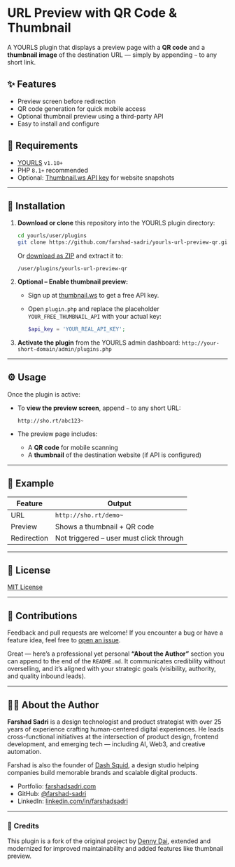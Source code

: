 # URL Preview with QR Code & Thumbnail

A YOURLS plugin that displays a preview page with a **QR code** and a **thumbnail image** of the destination URL — simply by appending `~` to any short link.

## ✨ Features

* Preview screen before redirection
* QR code generation for quick mobile access
* Optional thumbnail preview using a third-party API
* Easy to install and configure

## 🔧 Requirements

* [YOURLS](https://yourls.org) `v1.10+`
* PHP `8.1+` recommended
* Optional: [Thumbnail.ws API key](https://thumbnail.ws/sign-up.html) for website snapshots

---

## 🚀 Installation

1. **Download or clone** this repository into the YOURLS plugin directory:

   ```bash
   cd yourls/user/plugins
   git clone https://github.com/farshad-sadri/yourls-url-preview-qr.git
   ```

   Or [download as ZIP](https://github.com/farshad-sadri/yourls-url-preview-qr/archive/refs/heads/master.zip) and extract it to:

   ```
   /user/plugins/yourls-url-preview-qr
   ```

2. **Optional – Enable thumbnail preview:**

   * Sign up at [thumbnail.ws](https://thumbnail.ws/sign-up.html) to get a free API key.
   * Open `plugin.php` and replace the placeholder `YOUR_FREE_THUMBNAIL_API` with your actual key:

     ```php
     $api_key = 'YOUR_REAL_API_KEY';
     ```

3. **Activate the plugin** from the YOURLS admin dashboard:
   `http://your-short-domain/admin/plugins.php`

---

## ⚙️ Usage

Once the plugin is active:

* To **view the preview screen**, append `~` to any short URL:

  ```
  http://sho.rt/abc123~
  ```

* The preview page includes:

  * A **QR code** for mobile scanning
  * A **thumbnail** of the destination website (if API is configured)

---

## 🧪 Example

| Feature     | Output                                  |
| ----------- | --------------------------------------- |
| URL         | `http://sho.rt/demo~`                   |
| Preview     | Shows a thumbnail + QR code             |
| Redirection | Not triggered – user must click through |

---

## 📜 License

[MIT License](LICENSE)

---

## 🤝 Contributions

Feedback and pull requests are welcome! If you encounter a bug or have a feature idea, feel free to [open an issue](https://github.com/farshad-sadri/yourls-url-preview-qr/issues).


Great — here’s a professional yet personal **“About the Author”** section you can append to the end of the `README.md`. It communicates credibility without overselling, and it’s aligned with your strategic goals (visibility, authority, and quality inbound leads).

---

## 👨‍💻 About the Author

**Farshad Sadri** is a design technologist and product strategist with over 25 years of experience crafting human-centered digital experiences. He leads cross-functional initiatives at the intersection of product design, frontend development, and emerging tech — including AI, Web3, and creative automation.

Farshad is also the founder of [Dash Squid](https://dashsquid.com), a design studio helping companies build memorable brands and scalable digital products.

* Portfolio: [farshadsadri.com](https://farshadsadri.com)
* GitHub: [@farshad-sadri](https://github.com/farshad-sadri)
* LinkedIn: [linkedin.com/in/farshadsadri](https://www.linkedin.com/in/farshadsadri)


---
### 🙏 Credits

This plugin is a fork of the original project by [Denny Dai](https://github.com/DennyDai/yourls-preview-url-with-qrcode), extended and modernized for improved maintainability and added features like thumbnail preview.
